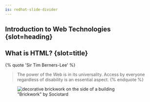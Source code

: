 ```yaml
---
is: redhat-slide-divider
---
```

## Introduction to Web Technologies {slot=heading}
## What is HTML? {slot=title}

{% quote 'Sir Tim Berners-Lee' %}
> The power of the Web is in its universality. Access by everyone regardless of 
> disability is an essential aspect.
{% endquote %}

<figure slot="image">
  <img alt="decorative brickwork on the side of a building" src="brickwork.jpg">
  <figcaption>"Brickwork" by Sociotard</figcaption>
</figure>

